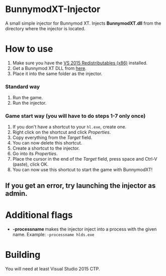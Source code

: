 BunnymodXT-Injector
===================

A small simple injector for Bunnymod XT. Injects **BunnymodXT.dll** from the directory where the injector is located.

# How to use

1. Make sure you have the [VS 2015 Redistributables (x86)](https://www.microsoft.com/en-us/download/details.aspx?id=48145) installed.
2. Get a Bunnymod XT DLL from [here](https://github.com/YaLTeR/BunnymodXT/releases).
3. Place it into the same folder as the injector.

### Standard way
1. Run the game.
2. Run the injector.

### Game start way (you will have to do steps 1-7 only once)
1. If you don't have a shortcut to your `hl.exe`, create one.
2. Right click on the shortcut and click *Properties*.
3. Copy everything from the *Target* field.
4. You can now delete this shortcut.
5. Create a shortcut to the injector.
6. Go into its *Properties*.
7. Place the cursor in the end of the *Target* field, press space and Ctrl-V (paste), click OK.
8. You can now use this shortcut to start the game with BunnymodXT!

## If you get an error, try launching the injector as admin.

# Additional flags
- **-processname <name>** makes the injector inject into a process with the given name. Example: `-processname hlds.exe`

# Building
You will need at least Visual Studio 2015 CTP.
